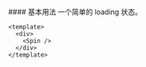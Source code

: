 <cn>
#### 基本用法 
一个简单的 loading 状态。
</cn>

```tpl
<template>
  <div>
    <Spin />
  </div>
</template>
```